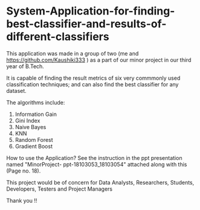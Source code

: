 # System-Application-for-finding-best-classifier-and-results-of-different-classifiers

This application was made in a group of two (me and https://github.com/Kaushiki333 ) as a part of our minor project in our third year of B.Tech. 

It is capable of finding the result metrics of six very commmonly used classification techniques; and can also find the best classifier for any dataset.

The algorithms include:
1) Information Gain
2) Gini Index
3) Naive Bayes
4) KNN
5) Random Forest
6) Gradient Boost

How to use the Application? See the instruction in the ppt presentation named "MinorProject- ppt-18103053_18103054" attached along with this (Page no. 18).

This project would be of concern for Data Analysts, Researchers, Students, Developers, Testers and Project Managers

Thank you !!
